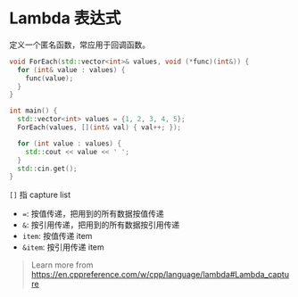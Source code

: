 ﻿# Lambda 表达式

定义一个匿名函数，常应用于回调函数。

```cpp
void ForEach(std::vector<int>& values, void (*func)(int&)) {
  for (int& value : values) {
    func(value);
  }
}

int main() {
  std::vector<int> values = {1, 2, 3, 4, 5};
  ForEach(values, [](int& val) { val++; });

  for (int value : values) {
    std::cout << value << ' ';
  }
  std::cin.get();
}
```

`[]` 指 capture list

- `=`: 按值传递，把用到的所有数据按值传递
- `&`: 按引用传递，把用到的所有数据按引用传递
- `item`: 按值传递 item
- `&item`: 按引用传递 item

> Learn more from <https://en.cppreference.com/w/cpp/language/lambda#Lambda_capture>
